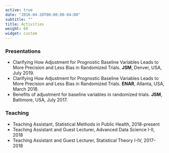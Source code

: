 ```yaml
---
active: true
date: "2016-04-20T00:00:00-04:00"
subtitle: ""
title: Activities
weight: 60
widget: custom
---
```

### Presentations
- Clarifying How Adjustment for Prognostic Baseline Variables Leads to More Precision and Less Bias in Randomized Trials. **JSM**, Denver, USA, July 2019.
- Clarifying How Adjustment for Prognostic Baseline Variables Leads to More Precision and Less Bias in Randomized Trials. **ENAR**, Atlanta, USA, March 2018.
- Benefits of adjustment for baseline variables in randomized trials. **JSM**, Baltimore, USA, July 2017.


### Teaching
- Teaching Assistant, Statistical Methods in Public Health, 2018-present
- Teaching Assistant and Guest Lecturer, Advanced Data Science I-II, 2018
- Teaching Assistant and Guest Lecturer, Statistical Theory I-IV, 2017-2018



